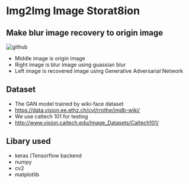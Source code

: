 # Img2Img Image Storat8ion

##	Make blur image recovery to origin image
![github](https://i.imgur.com/0LMT0nY.jpg "image")
* Middle image is origin image
* Right image is blur image using guassian blur
* Left image is recovered image using Generative Adversarial Network

##	Dataset
*	The GAN model trained by wiki-face dataset
*	https://data.vision.ee.ethz.ch/cvl/rrothe/imdb-wiki/
*	We use caltech 101 for testing
*	http://www.vision.caltech.edu/Image_Datasets/Caltech101/

##	Libary used
*	keras (Tensorflow backend
*	numpy
*	cv2
*	matplotlib
